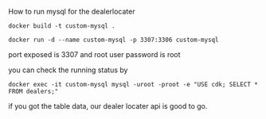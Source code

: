 How to run mysql for the dealerlocater
```
docker build -t custom-mysql .
```

```
docker run -d --name custom-mysql -p 3307:3306 custom-mysql 
```
port exposed is 3307 and root user password is root

you can check the running status by 

```
docker exec -it custom-mysql mysql -uroot -proot -e "USE cdk; SELECT * FROM dealers;"
```

if you got the table data, our dealer locater api is good to go.